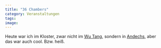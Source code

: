 ```yaml
---
title: "36 Chambers"
category: Veranstaltungen
tags: 
image: 
---
```


Heute war ich im Kloster, zwar nicht im [Wu Tang](http://www.dim-mak.de/shaolinkloester.htm), sondern in [Andechs](http://www.andechs.de/), aber das war auch cool. Bzw. heiß.